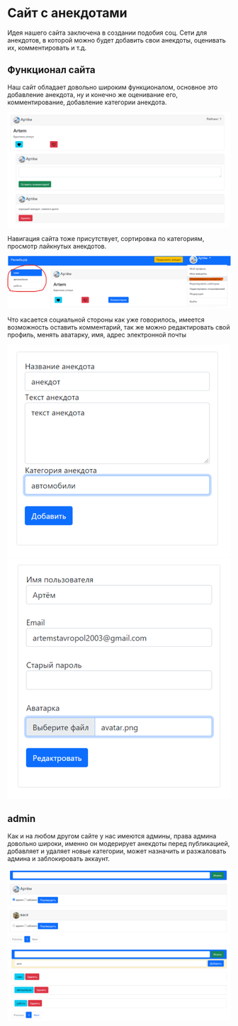 # Сайт с анекдотами
Идея нашего сайта заключена в создании подобия соц. Сети
 для анекдотов, в которой можно будет добавить свои анекдоты,
  оценивать их, комментировать и т.д.
## Функционал сайта
Наш сайт обладает довольно широким функционалом, основное 
это добавление анекдота, ну и конечно же оценивание его, 
комментирование, добавление категории анекдота.

![alt text](readme_img/coments.png)

Навигация сайта тоже присутствует, сортировка по категориям,
 просмотр лайкнутых анекдотов.
 
 ![alt text](readme_img/search.png)

Что касается социальной стороны как уже говорилось, имеется
 возможность оставить комментарий, так же можно 
 редактировать свой профиль, менять аватарку, имя, 
 адрес электронной почты
 
![alt text](readme_img/add.png)
![alt text](readme_img/edit.png)
 
 ## admin
 Как и на любом другом сайте у нас имеются админы, права 
 админа довольно широки, именно он модерирует анекдоты 
 перед публикацией, добавляет и удаляет новые категории, 
 может назначить и разжаловать админа и заблокировать 
 аккаунт.
 
![alt text](readme_img/admin.png)
![alt text](readme_img/category.png)

